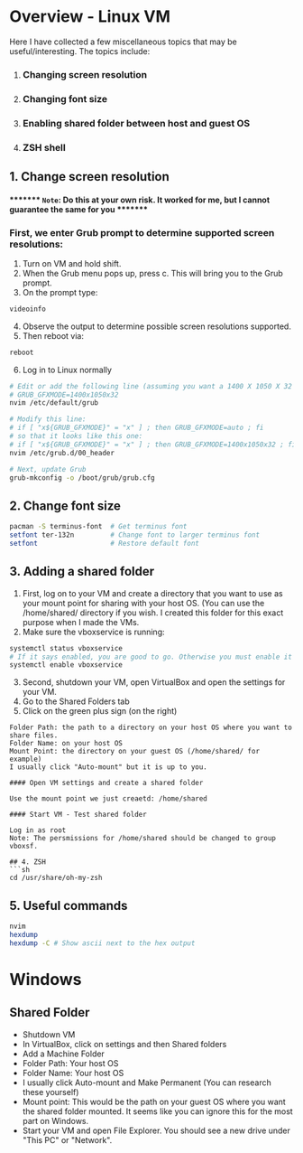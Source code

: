 # Overview - Linux VM

Here I have collected a few miscellaneous topics that may be useful/interesting. The topics include:
1. ### **Changing screen resolution**
2. ### **Changing font size**
3. ### **Enabling shared folder between host and guest OS**
4. ### **ZSH shell**


## 1. Change screen resolution

#### ******* `Note`: Do this at your own risk. It worked for me, but I cannot guarantee the same for you *******

### First, we enter Grub prompt to determine supported screen resolutions:

1. Turn on VM and hold shift. 
2. When the Grub menu pops up, press c. This will bring you to the Grub prompt.  
3. On the prompt type:
```sh
videoinfo 
```
4. Observe the output to determine possible screen resolutions supported.  
5. Then reboot via:
```sh
reboot
```
6. Log in to Linux normally  
```sh
# Edit or add the following line (assuming you want a 1400 X 1050 X 32 resolution)
# GRUB_GFXMODE=1400x1050x32
nvim /etc/default/grub

# Modify this line:
# if [ "x${GRUB_GFXMODE}" = "x" ] ; then GRUB_GFXMODE=auto ; fi
# so that it looks like this one:
# if [ "x${GRUB_GFXMODE}" = "x" ] ; then GRUB_GFXMODE=1400x1050x32 ; fi
nvim /etc/grub.d/00_header

# Next, update Grub
grub-mkconfig -o /boot/grub/grub.cfg
```


## 2. Change font size

```sh
pacman -S terminus-font  # Get terminus font
setfont ter-132n         # Change font to larger terminus font
setfont                  # Restore default font
```


## 3. Adding a shared folder

1. First, log on to your VM and create a directory that you want to use as your mount point for sharing with your host OS. (You can use the /home/shared/ directory if you wish. I created this folder for this exact purpose when I made the VMs.
2. Make sure the vboxservice is running:
```sh
systemctl status vboxservice 
# If it says enabled, you are good to go. Otherwise you must enable it with the following command:
systemctl enable vboxservice
```
3. Second, shutdown your VM, open VirtualBox and open the settings for your VM.
4. Go to the Shared Folders tab
5. Click on the green plus sign (on the right)
```
Folder Path: the path to a directory on your host OS where you want to share files.
Folder Name: on your host OS
Mount Point: the directory on your guest OS (/home/shared/ for example)
I usually click "Auto-mount" but it is up to you. 
``` 

```
#### Open VM settings and create a shared folder 

Use the mount point we just creaetd: /home/shared

#### Start VM - Test shared folder

Log in as root  
Note: The persmissions for /home/shared should be changed to group vboxsf.  

## 4. ZSH
```sh
cd /usr/share/oh-my-zsh
```


## 5. Useful commands

```sh
nvim
hexdump
hexdump -C # Show ascii next to the hex output
```


# Windows

## Shared Folder
* Shutdown VM
* In VirtualBox, click on settings and then Shared folders
* Add a Machine Folder
* Folder Path: Your host OS
* Folder Name: Your host OS
* I usually click Auto-mount and Make Permanent (You can research these yourself)
* Mount point: This would be the path on your guest OS where you want the shared folder mounted. It seems like you can ignore this for the most part on Windows.
* Start your VM and open File Explorer. You should see a new drive under "This PC" or "Network".
